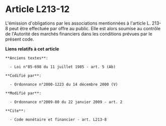 # Article L213-12

L'émission d'obligations par les associations mentionnées à l'article L. 213-8 peut être effectuée par offre au public. Elle
est alors soumise au contrôle de l'Autorité des marchés financiers dans les conditions prévues par le présent code.

**Liens relatifs à cet article**

	**Anciens textes**:

	  - Loi n°85-698 du 11 juillet 1985 - art. 5 (Ab)

	**Codifié par**:

	  - Ordonnance n°2000-1223 du 14 décembre 2000 (V)

	**Modifié par**:

	  - Ordonnance n°2009-80 du 22 janvier 2009 - art. 2

	**Cite**:

	  - Code monétaire et financier - art. L213-8
